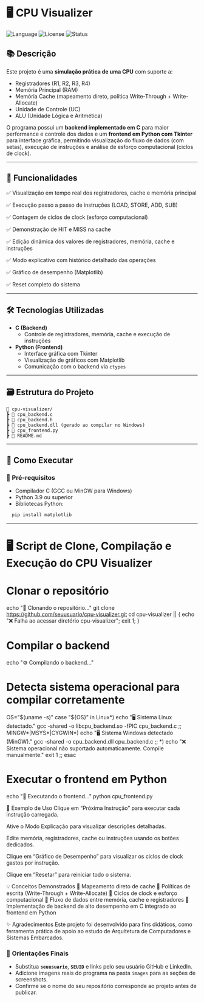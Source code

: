 # 🖥️ CPU Visualizer

![Language](https://img.shields.io/badge/Language-C%20%26%20Python-blue)
![License](https://img.shields.io/badge/License-MIT-green)
![Status](https://img.shields.io/badge/Status-Ativo-success)

## 📚 Descrição

Este projeto é uma **simulação prática de uma CPU** com suporte a:

- Registradores (R1, R2, R3, R4)
- Memória Principal (RAM)
- Memória Cache (mapeamento direto, política Write-Through + Write-Allocate)
- Unidade de Controle (UC)
- ALU (Unidade Lógica e Aritmética)

O programa possui um **backend implementado em C** para maior performance e controle dos dados e um **frontend em Python com Tkinter** para interface gráfica, permitindo visualização do fluxo de dados (com setas), execução de instruções e análise de esforço computacional (ciclos de clock).

---

## 🎯 Funcionalidades

✅ Visualização em tempo real dos registradores, cache e memória principal  

✅ Execução passo a passo de instruções (LOAD, STORE, ADD, SUB)  

✅ Contagem de ciclos de clock (esforço computacional)  

✅ Demonstração de HIT e MISS na cache  

✅ Edição dinâmica dos valores de registradores, memória, cache e instruções  

✅ Modo explicativo com histórico detalhado das operações  

✅ Gráfico de desempenho (Matplotlib)  

✅ Reset completo do sistema  

---

## 🛠️ Tecnologias Utilizadas

- **C (Backend)**
  - Controle de registradores, memória, cache e execução de instruções
- **Python (Frontend)**
  - Interface gráfica com Tkinter
  - Visualização de gráficos com Matplotlib
  - Comunicação com o backend via `ctypes`

---

## 🗃️ Estrutura do Projeto
```
📁 cpu-visualizer/
┣ 📄 cpu_backend.c
┣ 📄 cpu_backend.h
┣ 📄 cpu_backend.dll (gerado ao compilar no Windows)
┣ 📄 cpu_frontend.py
┣ 📄 README.md
```


---

## 🚀 Como Executar

### 🔧 Pré-requisitos

- Compilador C (GCC ou MinGW para Windows)
- Python 3.9 ou superior
- Bibliotecas Python:
```bash
  pip install matplotlib
```
---

# 🖥️ Script de Clone, Compilação e Execução do CPU Visualizer


# Clonar o repositório
echo "🔽 Clonando o repositório..."
git clone https://github.com/seuusuario/cpu-visualizer.git
cd cpu-visualizer || { echo "❌ Falha ao acessar diretório cpu-visualizer"; exit 1; }

# Compilar o backend
echo "⚙️ Compilando o backend..."

# Detecta sistema operacional para compilar corretamente
OS="$(uname -s)"
case "${OS}" in
    Linux*)
        echo "🖥️ Sistema Linux detectado."
        gcc -shared -o libcpu_backend.so -fPIC cpu_backend.c
        ;;
    MINGW*|MSYS*|CYGWIN*)
        echo "🖥️ Sistema Windows detectado (MinGW)."
        gcc -shared -o cpu_backend.dll cpu_backend.c
        ;;
    *)
        echo "❌ Sistema operacional não suportado automaticamente. Compile manualmente."
        exit 1
        ;;
esac

# Executar o frontend em Python
echo "🚀 Executando o frontend..."
python cpu_frontend.py

📝 Exemplo de Uso
Clique em “Próxima Instrução” para executar cada instrução carregada.

Ative o Modo Explicação para visualizar descrições detalhadas.

Edite memória, registradores, cache ou instruções usando os botões dedicados.

Clique em “Gráfico de Desempenho” para visualizar os ciclos de clock gastos por instrução.

Clique em “Resetar” para reiniciar todo o sistema.

💡 Conceitos Demonstrados
🔹 Mapeamento direto de cache
🔹 Políticas de escrita (Write-Through + Write-Allocate)
🔹 Ciclos de clock e esforço computacional
🔹 Fluxo de dados entre memória, cache e registradores
🔹 Implementação de backend de alto desempenho em C integrado ao frontend em Python

✨ Agradecimentos
Este projeto foi desenvolvido para fins didáticos, como ferramenta prática de apoio ao estudo de Arquitetura de Computadores e Sistemas Embarcados.


### 🔖 **Orientações Finais**
- Substitua **`seuusuario`**, **`SEUID`** e links pelo seu usuário GitHub e LinkedIn.
- Adicione imagens reais do programa na pasta `images` para as seções de screenshots.
- Confirme se o nome do seu repositório corresponde ao projeto antes de publicar.


